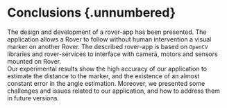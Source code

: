 Conclusions {.unnumbered}
============

The design and development of a rover-app has been presented.
The application allows a Rover to follow without human intervention a visual marker on another Rover. 
The described rover-app  is based on `OpenCV` libraries and rover-services to interface with camera, motors and sensors mounted on Rover.  
Our experimental results show the high accuracy of our application to estimate the  distance to the marker, and the existence of an almost constant error in the angle estimation.
Moreover, we presented some challenges and issues related to our application, and how to address them in future versions. 
